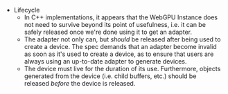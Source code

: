 - Lifecycle
  - In C++ implementations, it appears that the WebGPU Instance does not need to survive beyond its point of usefulness, i.e. it can be safely released once we're done using it to get an adapter.
  - The adapter not only can, but _should_ be released after being used to create a device. The spec demands that an adapter become invalid as soon as it's used to create a device, as to ensure that users are always using an up-to-date adapter to generate devices.
  - The device must live for the duration of its use. Furthermore, objects generated from the device (i.e. child buffers, etc.) should be released _before_ the device is released.
